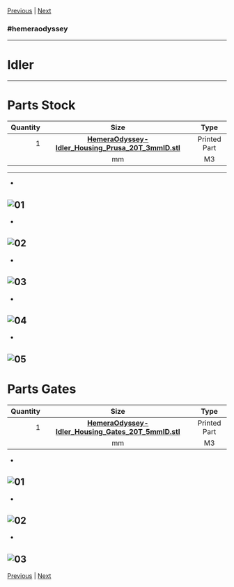 [Previous](02_Part_Right.md) | [Next](04_X_Carriage.md)
### #hemeraodyssey
---
# Idler
---
# Parts Stock
|Quantity|Size|Type|
|---:|:---:|:---:|
|1|[**HemeraOdyssey-Idler_Housing_Prusa_20T_3mmID.stl**](../HemeraOdyssey_STLs_BETA/HemeraOdyssey-Idler_Housing_Prusa_20T_3mmID.stl)|Printed Part|
||mm|M3|
---
* <br>  
![01](../img/Idlers/Stock/01.jpg)
---
* <br>  
![02](../img/Idlers/Stock/02.jpg)
---
* <br>  
![03](../img/Idlers/Stock/03.jpg)
---
* <br>  
![04](../img/Idlers/Stock/04.jpg)
---
* <br>  
![05](../img/Idlers/Stock/05.jpg)
---
# Parts Gates
|Quantity|Size|Type|
|---:|:---:|:---:|
|1|[**HemeraOdyssey-Idler_Housing_Gates_20T_5mmID.stl**](../HemeraOdyssey_STLs_BETA/HemeraOdyssey-Idler_Housing_Gates_20T_5mmID.stl)|Printed Part|
||mm|M3|
* <br>  
![01](../img/Idlers/Gates/01.jpg)
---
* <br>  
![02](../img/Idlers/Gates/02.jpg)
---
* <br>  
![03](../img/Idlers/Gates/03.jpg)
---
[Previous](02_Part_Right.md) | [Next](04_X_Carriage.md)